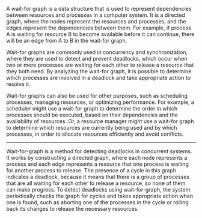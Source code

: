 A wait-for graph is a data structure that is used to represent dependencies between resources and processes in a computer system. It is a directed graph, where the nodes represent the resources and processes, and the edges represent the dependencies between them. For example, if process A is waiting for resource B to become available before it can continue, there will be an edge from A to B in the wait-for graph.

Wait-for graphs are commonly used in concurrency and synchronization, where they are used to detect and prevent deadlocks, which occur when two or more processes are waiting for each other to release a resource that they both need. By analyzing the wait-for graph, it is possible to determine which processes are involved in a deadlock and take appropriate action to resolve it.

Wait-for graphs can also be used for other purposes, such as scheduling processes, managing resources, or optimizing performance. For example, a scheduler might use a wait-for graph to determine the order in which processes should be executed, based on their dependencies and the availability of resources. Or, a resource manager might use a wait-for graph to determine which resources are currently being used and by which processes, in order to allocate resources efficiently and avoid conflicts.

----------

Wait-for-graph is a method for detecting deadlocks in concurrent systems. It works by constructing a directed graph, where each node represents a process and each edge represents a resource that one process is waiting for another process to release. The presence of a cycle in this graph indicates a deadlock, because it means that there is a group of processes that are all waiting for each other to release a resource, so none of them can make progress. To detect deadlocks using wait-for-graph, the system periodically checks the graph for cycles and takes appropriate action when one is found, such as aborting one of the processes in the cycle or rolling back its changes to release the necessary resources.